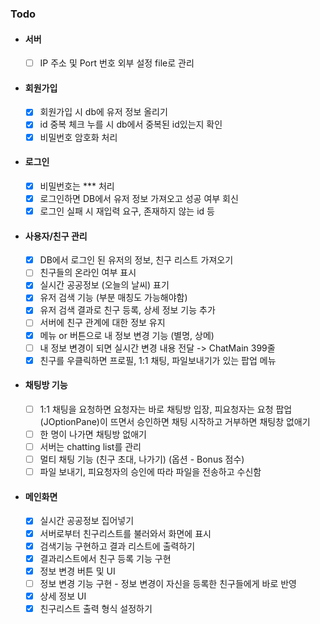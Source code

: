 ### Todo
- #### 서버
  - [ ] IP 주소 및 Port 번호 외부 설정 file로 관리
- #### 회원가입
  - [x] 회원가입 시 db에 유저 정보 올리기
  - [x] id 중복 체크 누를 시 db에서 중복된 id있는지 확인
  - [x] 비밀번호 암호화 처리
- #### 로그인
  - [x] 비밀번호는 *** 처리
  - [x] 로그인하면 DB에서 유저 정보 가져오고 성공 여부 회신
  - [x] 로그인 실패 시 재입력 요구, 존재하지 않는 id 등
- #### 사용자/친구 관리
  - [x] DB에서 로그인 된 유저의 정보, 친구 리스트 가져오기
  - [ ] 친구들의 온라인 여부 표시
  - [x] 실시간 공공정보 (오늘의 날씨) 표기
  - [x] 유저 검색 기능 (부분 매칭도 가능해야함)
  - [x] 유저 검색 결과로 친구 등록, 상세 정보 기능 추가
  - [ ] 서버에 친구 관계에 대한 정보 유지
  - [x] 메뉴 or 버튼으로 내 정보 변경 기능 (별명, 상메)
  - [ ] 내 정보 변경이 되면 실시간 변경 내용 전달 -> ChatMain 399줄
  - [x] 친구를 우클릭하면 프로필, 1:1 채팅, 파일보내기가 있는 팝업 메뉴
- #### 채팅방 기능
  - [ ] 1:1 채팅을 요청하면 요청자는 바로 채팅방 입장, 피요청자는 요청 팝업(JOptionPane)이 뜨면서 승인하면 채팅 시작하고 거부하면 채팅창 없애기
  - [ ] 한 명이 나가면 채팅방 없애기
  - [ ] 서버는 chatting list를 관리
  - [ ] 멀티 채팅 기능 (친구 초대, 나가기) (옵션 - Bonus 점수)
  - [ ] 파일 보내기, 피요청자의 승인에 따라 파일을 전송하고 수신함
- #### 메인화면
  - [x] 실시간 공공정보 집어넣기
  - [x] 서버로부터 친구리스트를 불러와서 화면에 표시
  - [x] 검색기능 구현하고 결과 리스트에 출력하기
  - [x] 결과리스트에서 친구 등록 기능 구현
  - [x] 정보 변경 버튼 및 UI
  - [ ] 정보 변경 기능 구현 - 정보 변경이 자신을 등록한 친구들에게 바로 반영
  - [x] 상세 정보 UI
  - [x] 친구리스트 출력 형식 설정하기